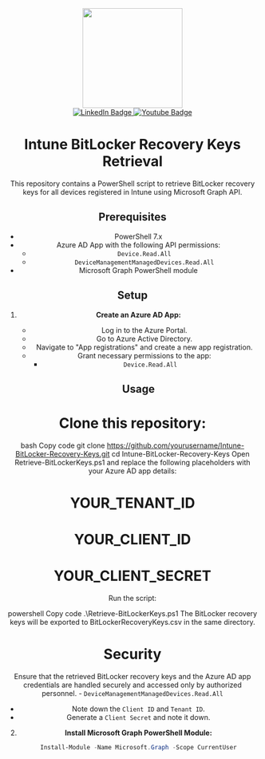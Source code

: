 <div id="header" align="center">
  <img src="https://media.giphy.com/media/OF0yOAufcWLfi/giphy.gif?cid=ecf05e47o7i2m6n7cfpruz5v1n9j7i4bnxbhmr1zgrxajiqt&ep=v1_gifs_search&rid=giphy.gif&ct=g" width="200"/>
  <div id="badges">
    <a href="https://www.linkedin.com/in/ali-koc-168462174/">
      <img src="https://img.shields.io/badge/LinkedIn-blue?style=for-the-badge&logo=linkedin&logoColor=white" alt="LinkedIn Badge"/>
    </a>
    <a href="https://www.youtube.com/@Microsoft365alikoc">
      <img src="https://img.shields.io/badge/YouTube-red?style=for-the-badge&logo=youtube&logoColor=white" alt="Youtube Badge"/>
    </a>

# Intune BitLocker Recovery Keys Retrieval

This repository contains a PowerShell script to retrieve BitLocker recovery keys for all devices registered in Intune using Microsoft Graph API.

## Prerequisites

- PowerShell 7.x
- Azure AD App with the following API permissions:
  - `Device.Read.All`
  - `DeviceManagementManagedDevices.Read.All`
- Microsoft Graph PowerShell module

## Setup

1. **Create an Azure AD App:**
   - Log in to the Azure Portal.
   - Go to Azure Active Directory.
   - Navigate to "App registrations" and create a new app registration.
   - Grant necessary permissions to the app:
     - `Device.Read.All`
    
   ## Usage
# Clone this repository:

bash
Copy code
git clone https://github.com/yourusername/Intune-BitLocker-Recovery-Keys.git
cd Intune-BitLocker-Recovery-Keys
Open Retrieve-BitLockerKeys.ps1 and replace the following placeholders with your Azure AD app details:

# YOUR_TENANT_ID
# YOUR_CLIENT_ID
# YOUR_CLIENT_SECRET
Run the script:

powershell
Copy code
.\Retrieve-BitLockerKeys.ps1
The BitLocker recovery keys will be exported to BitLockerRecoveryKeys.csv in the same directory.

# Security
Ensure that the retrieved BitLocker recovery keys and the Azure AD app credentials are handled securely and accessed only by authorized personnel.
     - `DeviceManagementManagedDevices.Read.All`
   - Note down the `Client ID` and `Tenant ID`.
   - Generate a `Client Secret` and note it down.

2. **Install Microsoft Graph PowerShell Module:**
   ```powershell
   Install-Module -Name Microsoft.Graph -Scope CurrentUser
